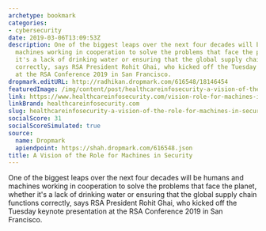 ```yaml
---
archetype: bookmark
categories:
- cybersecurity
date: 2019-03-06T13:09:53Z
description: One of the biggest leaps over the next four decades will be humans and
  machines working in cooperation to solve the problems that face the planet, whether
  it's a lack of drinking water or ensuring that the global supply chain functions
  correctly, says RSA President Rohit Ghai, who kicked off the Tuesday keynote presentation
  at the RSA Conference 2019 in San Francisco.
dropmark.editURL: http://radhikan.dropmark.com/616548/18146454
featuredImage: /img/content/post/healthcareinfosecurity-a-vision-of-the-role-for-machines-in-security.jpg
link: https://www.healthcareinfosecurity.com/vision-role-for-machines-in-security-a-12124
linkBrand: healthcareinfosecurity.com
slug: healthcareinfosecurity-a-vision-of-the-role-for-machines-in-security
socialScore: 31
socialScoreSimulated: true
source:
  name: Dropmark
  apiendpoint: https://shah.dropmark.com/616548.json
title: A Vision of the Role for Machines in Security
---
```

One of the biggest leaps over the next four decades will be humans and machines working in cooperation to solve the problems that face the planet, whether it's a lack of drinking water or ensuring that the global supply chain functions correctly, says RSA President Rohit Ghai, who kicked off the Tuesday keynote presentation at the RSA Conference 2019 in San Francisco.

